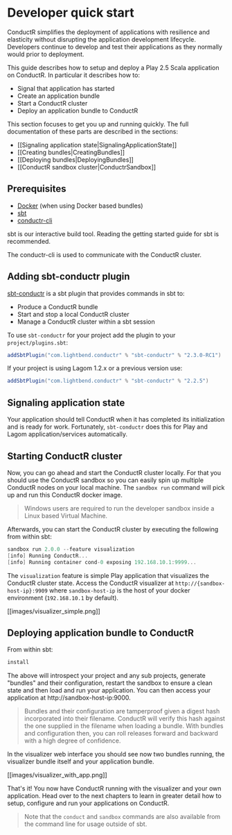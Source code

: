 # Developer quick start

ConductR simplifies the deployment of applications with resilience and elasticity without disrupting the application development lifecycle. Developers continue to develop and test their applications as they normally would prior to deployment.

This guide describes how to setup and deploy a Play 2.5 Scala application on ConductR. In particular it describes how to:

* Signal that application has started
* Create an application bundle
* Start a ConductR cluster
* Deploy an application bundle to ConductR

This section focuses to get you up and running quickly. The full documentation of these parts are described in the sections:

* [[Signaling application state|SignalingApplicationState]]
* [[Creating bundles|CreatingBundles]]
* [[Deploying bundles|DeployingBundles]]
* [[ConductR sandbox cluster|ConductrSandbox]]

## Prerequisites

* [Docker](https://www.docker.com/) (when using Docker based bundles)
* [sbt](http://www.scala-sbt.org/download.html)
* [conductr-cli](CLI)

sbt is our interactive build tool. Reading the getting started guide for sbt is recommended.

The conductr-cli is used to communicate with the ConductR cluster.

## Adding sbt-conductr plugin

[sbt-conductr](https://github.com/typesafehub/sbt-conductr) is a sbt plugin that provides commands in sbt to:

* Produce a ConductR bundle
* Start and stop a local ConductR cluster
* Manage a ConductR cluster within a sbt session

To use `sbt-conductr` for your project add the plugin to your `project/plugins.sbt`:

```scala
addSbtPlugin("com.lightbend.conductr" % "sbt-conductr" % "2.3.0-RC1")
```

If your project is using Lagom 1.2.x or a previous version use:

```scala
addSbtPlugin("com.lightbend.conductr" % "sbt-conductr" % "2.2.5")
```

## Signaling application state

Your application should tell ConductR when it has completed its initialization and is ready for work. Fortunately, `sbt-conductr` does this for Play and Lagom application/services automatically.

## Starting ConductR cluster

Now, you can go ahead and start the ConductR cluster locally. For that you should use the ConductR sandbox so you can easily spin up multiple ConductR nodes on your local machine. The `sandbox run` command will pick up and run this ConductR docker image.

> Windows users are required to run the developer sandbox inside a Linux based Virtual Machine.

Afterwards, you can start the ConductR cluster by executing the following from within sbt:

```scala
sandbox run 2.0.0 --feature visualization
[info] Running ConductR...
[info] Running container cond-0 exposing 192.168.10.1:9999...
```

The `visualization` feature is simple Play application that visualizes the ConductR cluster state. Access the ConductR visualizer at `http://{sandbox-host-ip}:9909` where `sandbox-host-ip` is the host of your docker environment (`192.168.10.1` by default).

[[images/visualizer_simple.png]]

## Deploying application bundle to ConductR

From within sbt:

```scala
install
```

The above will introspect your project and any sub projects, generate "bundles" and their configuration, restart the sandbox to ensure a clean state and then load and run your application. You can then access your application at http://sandbox-host-ip:9000.

> Bundles and their configuration are tamperproof given a digest hash incorporated into their filename. ConductR will verify this hash against the one supplied in the filename when loading a bundle. With bundles and configuration then, you can roll releases forward and backward with a high degree of confidence.

In the visualizer web interface you should see now two bundles running, the visualizer bundle itself and your application bundle.

[[images/visualizer_with_app.png]]

That's it! You now have ConductR running with the visualizer and your own application. Head over to the next chapters to learn in greater detail how to setup, configure and run your applications on ConductR.

> Note that the `conduct` and `sandbox` commands are also available from the command line for usage outside of sbt.
